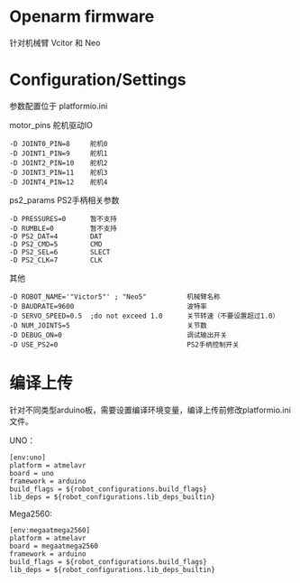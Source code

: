 # Openarm firmware

针对机械臂 Vcitor 和 Neo

# Configuration/Settings

参数配置位于 platformio.ini

motor_pins  舵机驱动IO

    -D JOINT0_PIN=8     舵机0
    -D JOINT1_PIN=9     舵机1
    -D JOINT2_PIN=10    舵机2
    -D JOINT3_PIN=11    舵机3
    -D JOINT4_PIN=12    舵机4

ps2_params  PS2手柄相关参数

    -D PRESSURES=0      暂不支持
    -D RUMBLE=0         暂不支持
    -D PS2_DAT=4        DAT
    -D PS2_CMD=5        CMD
    -D PS2_SEL=6        SLECT
    -D PS2_CLK=7        CLK

其他

    -D ROBOT_NAME='"Victor5"' ; "Neo5"          机械臂名称
    -D BAUDRATE=9600                            波特率
    -D SERVO_SPEED=0.5  ;do not exceed 1.0      关节转速（不要设置超过1.0）
    -D NUM_JOINTS=5                             关节数
    -D DEBUG_ON=0                               调试输出开关
    -D USE_PS2=0                                PS2手柄控制开关


# 编译上传

针对不同类型arduino板，需要设置编译环境变量，编译上传前修改platformio.ini文件。

UNO：
```
[env:uno]
platform = atmelavr
board = uno
framework = arduino
build_flags = ${robot_configurations.build_flags}
lib_deps = ${robot_configurations.lib_deps_builtin}
```

Mega2560:
```
[env:megaatmega2560]
platform = atmelavr
board = megaatmega2560
framework = arduino
build_flags = ${robot_configurations.build_flags}
lib_deps = ${robot_configurations.lib_deps_builtin}
```